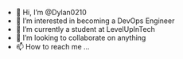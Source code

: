 - 👋 Hi, I’m @Dylan0210
- 👀 I’m interested in becoming a DevOps Engineer
- 🌱 I’m currently a student at LevelUpInTech
- 💞️ I’m looking to collaborate on anything
- 📫 How to reach me ...

<!---
Dylan0210/Dylan0210 is a ✨ special ✨ repository because its `README.md` (this file) appears on your GitHub profile.
You can click the Preview link to take a look at your changes.
--->

